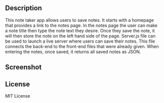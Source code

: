 ## Description

This note taker app allows users to save notes. It starts with a homepage that provides a link to the notes page. In the notes page the user can make a note title then type the note text they desire. Once they save the note, it will then store the note on the left hand side of the page. Server.js file can be used to launch a live server where users can save their notes. This file connects the back-end to the front-end files that were already given. When entering the notes, once saved, it returns all saved notes as JSON.


## Screenshot


## License

MIT License
